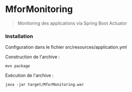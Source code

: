 # MforMonitoring

> Monitoring des applications via Spring Boot Actuator

### Installation

Configuration dans le fichier src/resources/application.yml

Construction de l'archive :
    
    mvn package

Exécution de l'archive :

    java -jar target/MforMonitoring.war

